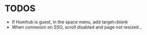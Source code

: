 TODOS 
=====

- If Humhub is guest, in the space menu, add target=_blank_
- When connexion on SSO, scroll disabled and page not resized...